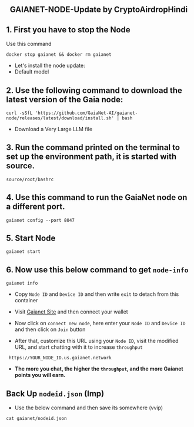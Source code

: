 <h2 align=center>GAIANET-NODE-Update by CryptoAirdropHindi</h2>

## 1. First you have to stop the Node

Use this command
```
docker stop gaianet && docker rm gaianet
```

- Let's install the node update:
- Default model
## 2. Use the following command to download the latest version of the Gaia node:
```
curl -sSfL 'https://github.com/GaiaNet-AI/gaianet-node/releases/latest/download/install.sh' | bash
```
- Download a Very Large LLM file

## 3. Run the command printed on the terminal to set up the environment path, it is started with source.
```
source/root/bashrc
```
## 4. Use this command to run the GaiaNet node on a different port.
```
gaianet config --port 8047
```
## 5. Start Node
```
gaianet start
```
## 6. Now use this below command to get `node-info`
```
gaianet info
```
- Copy `Node ID` and `Device ID` and then write `exit` to detach from this container
- Visit [Gaianet Site](https://www.gaianet.ai/setting/nodes) and then connect your wallet

- Now click on `connect new node`, here enter your `Node ID` and `Device ID` and then click on `Join` button
- After that, customize this URL using your `Node ID`, visit the modified URL, and start chatting with it to increase `throughput`
```
 https://YOUR_NODE_ID.us.gaianet.network
```
- **The more you chat, the higher the `throughput`, and the more Gaianet points you will earn.**
## Back Up `nodeid.json` (Imp)
- Use the below command and then save its somewhere (vvip)
```
cat gaianet/nodeid.json 
```
